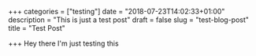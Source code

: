 +++
categories = ["testing"]
date = "2018-07-23T14:02:33+01:00"
description = "This is just a test post"
draft = false
slug = "test-blog-post"
title = "Test Post"

+++
Hey there I'm just testing this
